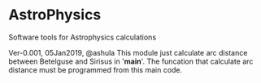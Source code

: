 # AstroPhysics
Software tools for Astrophysics calculations

Ver-0.001, 05Jan2019, @ashula
This module just calculate arc distance between Betelguse and Sirisus in '__main__'.
The funcation that calculate arc distance must be programmed from this main code.
